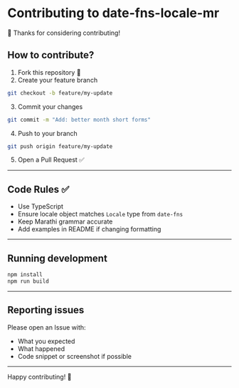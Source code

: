 # Contributing to date-fns-locale-mr

🙏 Thanks for considering contributing!

## How to contribute?

1. Fork this repository 🍴
2. Create your feature branch

```bash
git checkout -b feature/my-update
```

3. Commit your changes

```bash
git commit -m "Add: better month short forms"
```

4. Push to your branch

```bash
git push origin feature/my-update
```

5. Open a Pull Request ✅

---

## Code Rules ✅

- Use TypeScript
- Ensure locale object matches `Locale` type from `date-fns`
- Keep Marathi grammar accurate
- Add examples in README if changing formatting

---

## Running development

```bash
npm install
npm run build
```

---

## Reporting issues

Please open an Issue with:

- What you expected
- What happened
- Code snippet or screenshot if possible

---

Happy contributing! 🚀
